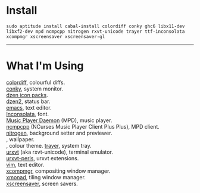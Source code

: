 # Install
    sudo aptitude install cabal-install colordiff conky ghc6 libx11-dev libxf2-dev mpd ncmpcpp nitrogen rxvt-unicode trayer ttf-inconsolata xcompmgr xscreensaver xscreensaver-gl

----

# What I'm Using
[colordiff](http://www.colordiff.org/), colourful diffs.  
[conky](http://conky.sourceforge.net/), system monitor.  
[dzen icon packs](http://dzen.geekmode.org/wiki/wiki.cgi/-main/DzenIconPacks).  
[dzen2](https://github.com/robm/dzen), status bar.  
[emacs](https://www.gnu.org/software/emacs/), text editor.  
[Inconsolata](http://www.levien.com/type/myfonts/inconsolata.html), font.  
[Music Player Daemon](http://mpd.wikia.com/) (MPD), music player.  
[ncmpcpp](http://ncmpcpp.rybczak.net/) (NCurses Music Player Client Plus Plus), MPD client.  
[nitrogen](http://projects.l3ib.org/nitrogen/), background setter and previewer.  
, wallpaper.  
, colour theme.
[trayer](https://code.google.com/p/trayer/), system tray.  
[urxvt](http://software.schmorp.de/pkg/rxvt-unicode) (aka rxvt-unicode), terminal emulator.  
[urxvt-perls](https://github.com/muennich/urxvt-perls), urxvt extensions.  
[vim](http://www.vim.org/), text editor.  
[xcompmgr](http://www.freedesktop.org/wiki/Software/xapps), compositing window manager.  
[xmonad](http://xmonad.org/), tiling window manager.  
[xscreensaver](http://www.jwz.org/xscreensaver/), screen savers.  
